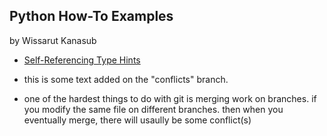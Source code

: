 ## Python How-To Examples
by Wissarut Kanasub

* [Self-Referencing Type Hints](self-referencing-hints.md)

* this is some text added on the "conflicts" branch.
* one of the hardest things to do with git is merging work on branches.
if you modify the same file on different branches. then when you eventually merge,
there will usaully be some conflict(s)
